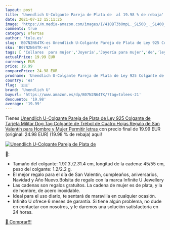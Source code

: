 ```yaml
---
layout: post
title: 'Unendlich U-Colgante Pareja de Plata de  al 19.98 % de rebaja'
date: 2021-07-13 15:11:25
image: 'https://m.media-amazon.com/images/I/41OBT3bOmpL._SL500_._SL400_.jpg'
comments: true
category: ofertas
author: 'tole.es'
slug: 'B07N2N64TK-es Unendlich U-Colgante Pareja de Plata de Ley 925 Colgante...'
sku: 'B07N2N64TK-es'
tags: [ 'Collares  para mujer','Joyería','Joyería para mujer','de','ley','plata','unendlich u', ]
actualPrice: 19.99 EUR
currency: EUR
price: 19.99
comparePrice: 24.98 EUR
prodname: 'Unendlich U-Colgante Pareja de Plata de Ley 925 Colgante de Tarjeta Militar Dog Tag Colgante de Trébol de Cuatro Hojas  Regalo de San Valentín para Hombre y Mujer  Permitir letras '
country: 'es'
flag: '🇪🇸'
brand: 'Unendlich U'
buyurl: 'https://www.amazon.es/dp/B07N2N64TK/?tag=tolees-21'
descuento: '19.98'
average: '19.99'
---
```


Tienes [Unendlich U-Colgante Pareja de Plata de Ley 925 Colgante de Tarjeta Militar Dog Tag Colgante de Trébol de Cuatro Hojas  Regalo de San Valentín para Hombre y Mujer  Permitir letras ](https://www.amazon.es/dp/B07N2N64TK/?tag=tolees-21) con precio final de  19.99 EUR (original: 24.98 EUR) (19.98 %  de rebaja) aqui!

[![Unendlich U-Colgante Pareja de Plata de ](https://m.media-amazon.com/images/I/41OBT3bOmpL._SL500_._SL400_.jpg)](https://www.amazon.es/dp/B07N2N64TK/?tag=tolees-21)

🔎:

- Tamaño del colgante: 1.9*1.3 /2.3*1.4 cm, longitud de la cadena: 45/55 cm, peso del colgante: 1.2/2.2 g.
- El mejor regalo para el día de San Valentín, cumpleaños, aniversarios, Navidad y Año Nuevo.Bolsita de regalo con la marca Infinite U Jewellery
- Las cadenas son regalos gratuitos. La cadena de mujer es de plata, y la de hombre, de acero inoxidable.
- Ideal para el uso diario, te sentará de maravilla en cualquier ocasión.
- Infinito U ofrece 6 meses de garantía. Si tiene algún problema, no dude en contactar con nosotros, y le daremos una solución satisfactoria en 24 horas.

[🛒 Comprar!!!](https://www.amazon.es/dp/B07N2N64TK/?tag=tolees-21)

